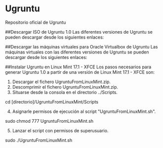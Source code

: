 # Ugruntu
Repositorio oficial de Ugruntu

##Descargar ISO de Ugruntu 1.0
Las diferentes versiones de Ugruntu se pueden descargar desde los siguientes enlaces:

##Descargar las máquinas virtuales para Oracle Virtualbox de Ugruntu
Las máquinas virtuales con las diferentes versiones de Ugruntu se pueden descargar desde los siguientes enlaces:

##Instalar Ugruntu en Linux Mint 17.1 - XFCE
Los pasos necesarios para generar Ugruntu 1.0 a partir de una versión de Linux Mint 17.1 - XFCE son:

1. Descargar el fichero UgruntuFromLinuxMint.zip.
2. Descomprimir el fichero UgruntuFromLinuxMint.zip.
3. Situarse desde la consola en el directorio ../Scripts.

  cd [directorio]/UgruntuFromLinuxMint/Scripts

4. Asignarle permisos de ejecución al script "UgruntuFromLinuxMint.sh".

  sudo chmod 777 UgruntuFromLinuxMint.sh

5. Lanzar el script con permisos de superusuario.

  sudo ./UgruntuFromLinuxMint.sh

